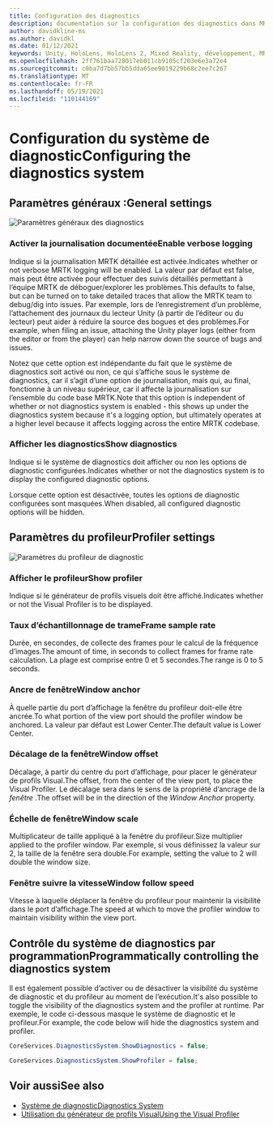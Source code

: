 ```yaml
---
title: Configuration des diagnostics
description: documentation sur la configuration des diagnostics dans MRTK
author: davidkline-ms
ms.author: davidkl
ms.date: 01/12/2021
keywords: Unity, HoloLens, HoloLens 2, Mixed Reality, développement, MRTK
ms.openlocfilehash: 2ff761baa728017eb011cb9105cf203e6e3a72e4
ms.sourcegitcommit: c0ba7d7bb57bb5dda65ee9019229b68c2ee7c267
ms.translationtype: MT
ms.contentlocale: fr-FR
ms.lasthandoff: 05/19/2021
ms.locfileid: "110144169"
---
```

# <a name="configuring-the-diagnostics-system"></a><span data-ttu-id="d3718-104">Configuration du système de diagnostic</span><span class="sxs-lookup"><span data-stu-id="d3718-104">Configuring the diagnostics system</span></span>

## <a name="general-settings"></a><span data-ttu-id="d3718-105">Paramètres généraux :</span><span class="sxs-lookup"><span data-stu-id="d3718-105">General settings</span></span>

![Paramètres généraux des diagnostics](../images/diagnostics/DiagnosticsGeneralSettings.png)

### <a name="enable-verbose-logging"></a><span data-ttu-id="d3718-107">Activer la journalisation documentée</span><span class="sxs-lookup"><span data-stu-id="d3718-107">Enable verbose logging</span></span>

<span data-ttu-id="d3718-108">Indique si la journalisation MRTK détaillée est activée.</span><span class="sxs-lookup"><span data-stu-id="d3718-108">Indicates whether or not verbose MRTK logging will be enabled.</span></span> <span data-ttu-id="d3718-109">La valeur par défaut est false, mais peut être activée pour effectuer des suivis détaillés permettant à l’équipe MRTK de déboguer/explorer les problèmes.</span><span class="sxs-lookup"><span data-stu-id="d3718-109">This defaults to false, but can be turned on to take detailed traces that allow the MRTK team to debug/dig into issues.</span></span> <span data-ttu-id="d3718-110">Par exemple, lors de l’enregistrement d’un problème, l’attachement des journaux du lecteur Unity (à partir de l’éditeur ou du lecteur) peut aider à réduire la source des bogues et des problèmes.</span><span class="sxs-lookup"><span data-stu-id="d3718-110">For example, when filing an issue, attaching the Unity player logs (either from the editor or from the player) can help narrow down the source of bugs and issues.</span></span>

<span data-ttu-id="d3718-111">Notez que cette option est indépendante du fait que le système de diagnostics soit activé ou non, ce qui s’affiche sous le système de diagnostics, car il s’agit d’une option de journalisation, mais qui, au final, fonctionne à un niveau supérieur, car il affecte la journalisation sur l’ensemble du code base MRTK.</span><span class="sxs-lookup"><span data-stu-id="d3718-111">Note that this option is independent of whether or not diagnostics system is enabled - this shows up under the diagnostics system because it's a logging option, but ultimately operates at a higher level because it affects logging across the entire MRTK codebase.</span></span>

### <a name="show-diagnostics"></a><span data-ttu-id="d3718-112">Afficher les diagnostics</span><span class="sxs-lookup"><span data-stu-id="d3718-112">Show diagnostics</span></span>

<span data-ttu-id="d3718-113">Indique si le système de diagnostics doit afficher ou non les options de diagnostic configurées.</span><span class="sxs-lookup"><span data-stu-id="d3718-113">Indicates whether or not the diagnostics system is to display the configured diagnostic options.</span></span>

<span data-ttu-id="d3718-114">Lorsque cette option est désactivée, toutes les options de diagnostic configurées sont masquées.</span><span class="sxs-lookup"><span data-stu-id="d3718-114">When disabled, all configured diagnostic options will be hidden.</span></span>

## <a name="profiler-settings"></a><span data-ttu-id="d3718-115">Paramètres du profileur</span><span class="sxs-lookup"><span data-stu-id="d3718-115">Profiler settings</span></span>

![Paramètres du profileur de diagnostic](../images/diagnostics/DiagnosticsProfilerSettings.png)

### <a name="show-profiler"></a><span data-ttu-id="d3718-117">Afficher le profileur</span><span class="sxs-lookup"><span data-stu-id="d3718-117">Show profiler</span></span>

<span data-ttu-id="d3718-118">Indique si le générateur de profils visuels doit être affiché.</span><span class="sxs-lookup"><span data-stu-id="d3718-118">Indicates whether or not the Visual Profiler is to be displayed.</span></span>

### <a name="frame-sample-rate"></a><span data-ttu-id="d3718-119">Taux d’échantillonnage de trame</span><span class="sxs-lookup"><span data-stu-id="d3718-119">Frame sample rate</span></span>

<span data-ttu-id="d3718-120">Durée, en secondes, de collecte des frames pour le calcul de la fréquence d’images.</span><span class="sxs-lookup"><span data-stu-id="d3718-120">The amount of time, in seconds to collect frames for frame rate calculation.</span></span> <span data-ttu-id="d3718-121">La plage est comprise entre 0 et 5 secondes.</span><span class="sxs-lookup"><span data-stu-id="d3718-121">The range is 0 to 5 seconds.</span></span>

### <a name="window-anchor"></a><span data-ttu-id="d3718-122">Ancre de fenêtre</span><span class="sxs-lookup"><span data-stu-id="d3718-122">Window anchor</span></span>

<span data-ttu-id="d3718-123">À quelle partie du port d’affichage la fenêtre du profileur doit-elle être ancrée.</span><span class="sxs-lookup"><span data-stu-id="d3718-123">To what portion of the view port should the profiler window be anchored.</span></span> <span data-ttu-id="d3718-124">La valeur par défaut est Lower Center.</span><span class="sxs-lookup"><span data-stu-id="d3718-124">The default value is Lower Center.</span></span>

### <a name="window-offset"></a><span data-ttu-id="d3718-125">Décalage de la fenêtre</span><span class="sxs-lookup"><span data-stu-id="d3718-125">Window offset</span></span>

<span data-ttu-id="d3718-126">Décalage, à partir du centre du port d’affichage, pour placer le générateur de profils Visual.</span><span class="sxs-lookup"><span data-stu-id="d3718-126">The offset, from the center of the view port, to place the Visual Profiler.</span></span> <span data-ttu-id="d3718-127">Le décalage sera dans le sens de la propriété d’ancrage de la *fenêtre* .</span><span class="sxs-lookup"><span data-stu-id="d3718-127">The offset will be in the direction of the *Window Anchor* property.</span></span>

### <a name="window-scale"></a><span data-ttu-id="d3718-128">Échelle de fenêtre</span><span class="sxs-lookup"><span data-stu-id="d3718-128">Window scale</span></span>

<span data-ttu-id="d3718-129">Multiplicateur de taille appliqué à la fenêtre du profileur.</span><span class="sxs-lookup"><span data-stu-id="d3718-129">Size multiplier applied to the profiler window.</span></span> <span data-ttu-id="d3718-130">Par exemple, si vous définissez la valeur sur 2, la taille de la fenêtre sera double.</span><span class="sxs-lookup"><span data-stu-id="d3718-130">For example, setting the value to 2 will double the window size.</span></span>

### <a name="window-follow-speed"></a><span data-ttu-id="d3718-131">Fenêtre suivre la vitesse</span><span class="sxs-lookup"><span data-stu-id="d3718-131">Window follow speed</span></span>

<span data-ttu-id="d3718-132">Vitesse à laquelle déplacer la fenêtre du profileur pour maintenir la visibilité dans le port d’affichage.</span><span class="sxs-lookup"><span data-stu-id="d3718-132">The speed at which to move the profiler window to maintain visibility within the view port.</span></span>

## <a name="programmatically-controlling-the-diagnostics-system"></a><span data-ttu-id="d3718-133">Contrôle du système de diagnostics par programmation</span><span class="sxs-lookup"><span data-stu-id="d3718-133">Programmatically controlling the diagnostics system</span></span>

<span data-ttu-id="d3718-134">Il est également possible d’activer ou de désactiver la visibilité du système de diagnostic et du profileur au moment de l’exécution.</span><span class="sxs-lookup"><span data-stu-id="d3718-134">It's also possible to toggle the visibility of the diagnostics system and the profiler at runtime.</span></span> <span data-ttu-id="d3718-135">Par exemple, le code ci-dessous masque le système de diagnostic et le profileur.</span><span class="sxs-lookup"><span data-stu-id="d3718-135">For example, the code below will hide the diagnostics system and profiler.</span></span>

```c#
CoreServices.DiagnosticsSystem.ShowDiagnostics = false;

CoreServices.DiagnosticsSystem.ShowProfiler = false;
```

## <a name="see-also"></a><span data-ttu-id="d3718-136">Voir aussi</span><span class="sxs-lookup"><span data-stu-id="d3718-136">See also</span></span>

- [<span data-ttu-id="d3718-137">Système de diagnostic</span><span class="sxs-lookup"><span data-stu-id="d3718-137">Diagnostics System</span></span>](diagnostics-system-getting-started.md)
- [<span data-ttu-id="d3718-138">Utilisation du générateur de profils Visual</span><span class="sxs-lookup"><span data-stu-id="d3718-138">Using the Visual Profiler</span></span>](using-visual-profiler.md)

